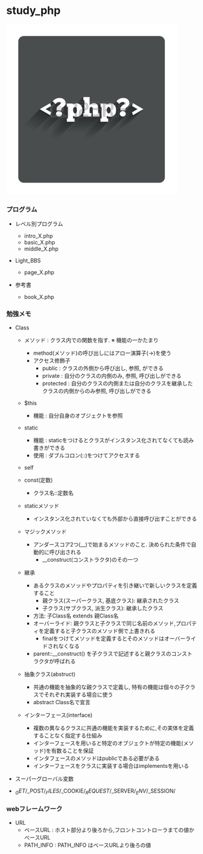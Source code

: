 # study_php

![Alt Text](https://github.com/yhidetoshi/Pictures/raw/master/PHP_Study/php_logo.jpg)

### プログラム
- レベル別プログラム
  - intro_X.php
  - basic_X.php
  - middle_X.php

- Light_BBS
  - page_X.php

- 参考書
  - book_X.php

### 勉強メモ
 - Class
    - メソッド : クラス内での関数を指す. ※ 機能の一かたまり 
      - method(メソッド)の呼び出しにはアロー演算子(->)を使う 
      - アクセス修飾子
        - public    : クラスの外側から呼び出し, 参照, ができる
        - private   : 自分のクラスの内側のみ, 参照, 呼び出しができる 
        - protected : 自分のクラスの内側または自分のクラスを継承したクラスの内側からのみ参照, 呼び出しができる
    
    - $this
      - 機能 : 自分自身のオブジェクトを参照        
    
    - static 
      - 機能 : staticをつけるとクラスがインスタンス化されてなくても読み書きができる
      - 使用 : ダブルコロン(::)をつけてアクセスする
    
    - self 
    - const(定数)
      - クラス名::定数名 
    
    - staticメソッド
      - インスタンス化されていなくても外部から直接呼び出すことができる 

    - マジックメソッド
      - アンダースコア2つ(__)で始まるメソッドのこと. 決められた条件で自動的に呼び出される
        - __construct(コンストラクタ)のその一つ
  
    - 継承
      - あるクラスのメソッドやプロパティを引き継いで新しいクラスを定義すること
        - 親クラス(スーパークラス, 基底クラス): 継承されたクラス
        - 子クラス(サブクラス, 派生クラス): 継承したクラス
      - 方法: 子Class名 extends 親Class名 
      - オーバーライド: 親クラスと子クラスで同じ名前のメソッド,プロパティを定義すると子クラスのメソッド側で上書きれる
        - finalをつけてメソッドを定義するとそのメソッドはオーバーライドされなくなる
      - parent::__construct() を子クラスで記述すると親クラスのコンストラクタが呼ばれる
      
    - 抽象クラス(abstruct)
      - 共通の機能を抽象的な親クラスで定義し, 特有の機能は個々の子クラスでそれぞれ実装する場合に使う
      - abstract Class名で宣言
    
    - インターフェース(interface)  
      - 複数の異なるクラスに共通の機能を実装するために,その実体を定義することなく指定する仕組み
      - インターフェースを用いると特定のオブジェクトが特定の機能(メソッド)を有数ることを保証
      - インタフェースのメソッドはpublicである必要がある
      - インターフェースをクラスに実装する場合はimplementsを用いる

 - スーパーグローバル変数
  - $_GET/$_POST/$_FILES/$_COOKIE/$_REQUEST/$_SERVER/$_ENV/$_SESSION/
  
### webフレームワーク
  - URL
    - ベースURL : ホスト部分より後ろから,フロントコントローラまての値かべースURL
    - PATH_INFO : PATH_INFO はべースURLより後ろの値
